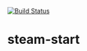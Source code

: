 [![Build Status](https://github.com/hmlendea/steam-start/actions/workflows/bash.yml/badge.svg)](https://github.com/hmlendea/steam-start/actions/workflows/bash.yml)

# steam-start
